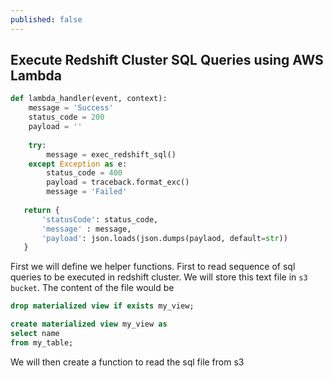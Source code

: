 ```yaml
---
published: false
---
```

## Execute Redshift Cluster SQL Queries using AWS Lambda

```python
def lambda_handler(event, context):
    message = 'Success'
    status_code = 200
    payload = ''
    
    try:
        message = exec_redshift_sql()
    except Exception as e:
        status_code = 400
        payload = traceback.format_exc()
        message = 'Failed'
        
   return {
       'statusCode': status_code,
       'message' : message,
       'payload': json.loads(json.dumps(paylaod, default=str))
   }
```

First we will define we helper functions. First to read sequence of sql queries to be executed in redshift cluster. We will store this text file in `s3 bucket`. The content of the file would be 

```sql
drop materialized view if exists my_view;

create materialized view my_view as 
select name
from my_table;
```

We will then create a function to read the sql file from s3

```python